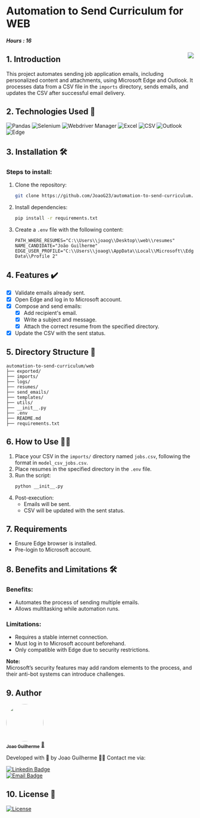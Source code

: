 # Automation to Send Curriculum for WEB 

##### Hours : 16

<img src="./assets/icon.ico" align="right">

## 1. Introduction  

This project automates sending job application emails, including personalized content and attachments, using Microsoft Edge and Outlook. It processes data from a CSV file in the `imports` directory, sends emails, and updates the CSV after successful email delivery.

## 2. Technologies Used 📲  

![Pandas](https://img.shields.io/badge/Pandas-Data%20Analysis-150458?logo=pandas&logoColor=white)
![Selenium](https://img.shields.io/badge/Selenium-Browser%20Automation-43B02A?logo=selenium&logoColor=white)
![Webdriver Manager](https://img.shields.io/badge/Webdriver%20Manager-Browser%20Drivers-F8C471?logo=selenium&logoColor=black)
![Excel](https://img.shields.io/badge/Excel-Spreadsheet-217346?logo=microsoft-excel&logoColor=white)
![CSV](https://img.shields.io/badge/CSV-Comma%20Separated%20Values-FF8800)
![Outlook](https://img.shields.io/badge/Outlook-Email-0078D4?logo=microsoft-outlook&logoColor=white)
![Edge](https://img.shields.io/badge/Edge-Browser-0078D7?logo=microsoft-edge&logoColor=white)

## 3. Installation 🛠️  

### Steps to install:  

1. Clone the repository:  
   ```bash  
   git clone https://github.com/JoaoG23/automation-to-send-curriculum.git  
   ```  
2. Install dependencies:  
   ```bash  
   pip install -r requirements.txt  
   ```  
3. Create a `.env` file with the following content:  
   ```env  
   PATH_WHERE_RESUMES="C:\\Users\\joaog\\Desktop\\web\\resumes"  
   NAME_CANDIDATE="João Guilherme"  
   EDGE_USER_PROFILE="C:\\Users\\joaog\\AppData\\Local\\Microsoft\\Edge\\User Data\\Profile 2"  
   ```  

## 4. Features ✔️  

- [x] Validate emails already sent.
- [x] Open Edge and log in to Microsoft account.
- [x] Compose and send emails:  
    - [x] Add recipient's email.  
    - [x] Write a subject and message.  
    - [x] Attach the correct resume from the specified directory.  
- [x] Update the CSV with the sent status.  

## 5. Directory Structure 📂  

    automation-to-send-curriculum/web  
    ├── exported/  
    ├── imports/  
    ├── logs/  
    ├── resumes/  
    ├── send_emails/  
    ├── templates/  
    ├── utils/  
    ├── __init__.py  
    ├── .env  
    ├── README.md  
    ├── requirements.txt  

## 6. How to Use 👨‍💻  

1. Place your CSV in the `imports/` directory named `jobs.csv`, following the format in `model_csv_jobs.csv`.  
2. Place resumes in the specified directory in the `.env` file.  
3. Run the script:  
   ```bash  
   python __init__.py 
   ```  
4. Post-execution:  
   - Emails will be sent.  
   - CSV will be updated with the sent status.  

## 7. Requirements  

- Ensure Edge browser is installed.  
- Pre-login to Microsoft account.  

## 8. Benefits and Limitations 🛠️  

### Benefits:  
- Automates the process of sending multiple emails.  
- Allows multitasking while automation runs.  

### Limitations:  
- Requires a stable internet connection.  
- Must log in to Microsoft account beforehand.  
- Only compatible with Edge due to security restrictions.  

**Note:**  
Microsoft’s security features may add random elements to the process, and their anti-bot systems can introduce challenges.

## 9. Author  

 <img style="border-radius:50%;" src="https://avatars.githubusercontent.com/u/80895578?v=4" width="100px;" alt=""/>  
 <br />  
 <sub><b>Joao Guilherme</b></sub></a> <a href="https://github.com/JoaoG23/">🚀</a>  

Developed with 🤖 by Joao Guilherme 👋🏽 Contact me via:  

[![Linkedin Badge](https://shields.io/badge/-Joao%20Guilherme-blue?style=flat-square&logo=Linkedin&logoColor=white&link=https://www.linkedin.com/in/joaog123/)](https://www.linkedin.com/in/joaog123/)  
[![Email Badge](https://shields.io/badge/-joaoguilherme94@live.com-c80?style=flat-square&logo=Microsoft&logoColor=white&link=mailto:joaoguilherme94@live.com)](mailto:joaoguilherme94@live.com)  

## 10. License 📄  

[![License](https://shields.io/github/license/Ileriayo/markdown-badges?style=for-the-badge)](./LICENSE)  